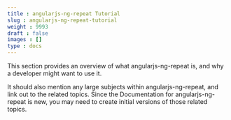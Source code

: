 ```yaml
---
title : angularjs-ng-repeat Tutorial
slug : angularjs-ng-repeat-tutorial
weight : 9993
draft : false
images : []
type : docs
---
```


This section provides an overview of what angularjs-ng-repeat is, and why a developer might want to use it.

It should also mention any large subjects within angularjs-ng-repeat, and link out to the related topics.  Since the Documentation for angularjs-ng-repeat is new, you may need to create initial versions of those related topics.

